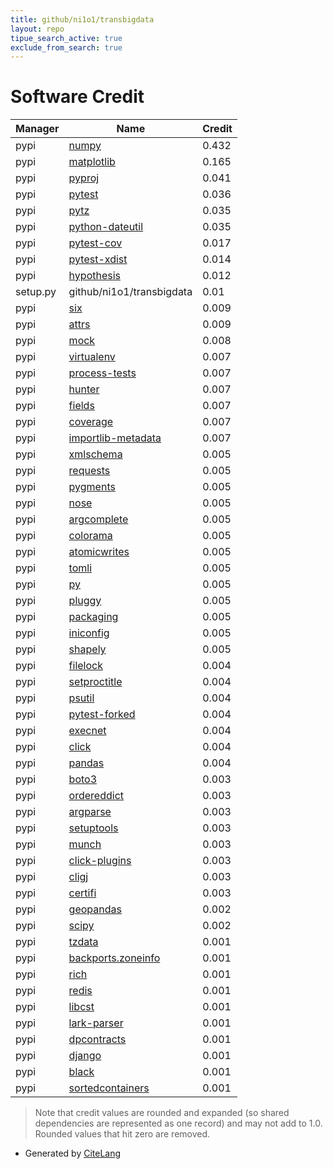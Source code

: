 ```yaml
---
title: github/ni1o1/transbigdata
layout: repo
tipue_search_active: true
exclude_from_search: true
---
```

# Software Credit

|Manager|Name|Credit|
|-------|----|------|
|pypi|[numpy](https://www.numpy.org)|0.432|
|pypi|[matplotlib](https://matplotlib.org)|0.165|
|pypi|[pyproj](https://github.com/pyproj4/pyproj)|0.041|
|pypi|[pytest](https://docs.pytest.org/en/latest/)|0.036|
|pypi|[pytz](http://pythonhosted.org/pytz)|0.035|
|pypi|[python-dateutil](https://github.com/dateutil/dateutil)|0.035|
|pypi|[pytest-cov](https://github.com/pytest-dev/pytest-cov)|0.017|
|pypi|[pytest-xdist](https://github.com/pytest-dev/pytest-xdist)|0.014|
|pypi|[hypothesis](https://hypothesis.works)|0.012|
|setup.py|github/ni1o1/transbigdata|0.01|
|pypi|[six](https://pypi.org/project/six)|0.009|
|pypi|[attrs](https://pypi.org/project/attrs)|0.009|
|pypi|[mock](https://pypi.org/project/mock)|0.008|
|pypi|[virtualenv](https://pypi.org/project/virtualenv)|0.007|
|pypi|[process-tests](https://pypi.org/project/process-tests)|0.007|
|pypi|[hunter](https://pypi.org/project/hunter)|0.007|
|pypi|[fields](https://pypi.org/project/fields)|0.007|
|pypi|[coverage](https://pypi.org/project/coverage)|0.007|
|pypi|[importlib-metadata](https://pypi.org/project/importlib-metadata)|0.007|
|pypi|[xmlschema](https://pypi.org/project/xmlschema)|0.005|
|pypi|[requests](https://pypi.org/project/requests)|0.005|
|pypi|[pygments](https://pypi.org/project/pygments)|0.005|
|pypi|[nose](https://pypi.org/project/nose)|0.005|
|pypi|[argcomplete](https://pypi.org/project/argcomplete)|0.005|
|pypi|[colorama](https://pypi.org/project/colorama)|0.005|
|pypi|[atomicwrites](https://pypi.org/project/atomicwrites)|0.005|
|pypi|[tomli](https://pypi.org/project/tomli)|0.005|
|pypi|[py](https://pypi.org/project/py)|0.005|
|pypi|[pluggy](https://pypi.org/project/pluggy)|0.005|
|pypi|[packaging](https://pypi.org/project/packaging)|0.005|
|pypi|[iniconfig](https://pypi.org/project/iniconfig)|0.005|
|pypi|[shapely](https://github.com/shapely/shapely)|0.005|
|pypi|[filelock](https://github.com/tox-dev/py-filelock)|0.004|
|pypi|[setproctitle](https://pypi.org/project/setproctitle)|0.004|
|pypi|[psutil](https://pypi.org/project/psutil)|0.004|
|pypi|[pytest-forked](https://pypi.org/project/pytest-forked)|0.004|
|pypi|[execnet](https://pypi.org/project/execnet)|0.004|
|pypi|[click](https://pypi.org/project/click)|0.004|
|pypi|[pandas](https://pandas.pydata.org)|0.004|
|pypi|[boto3](https://pypi.org/project/boto3)|0.003|
|pypi|[ordereddict](https://pypi.org/project/ordereddict)|0.003|
|pypi|[argparse](https://pypi.org/project/argparse)|0.003|
|pypi|[setuptools](https://pypi.org/project/setuptools)|0.003|
|pypi|[munch](https://pypi.org/project/munch)|0.003|
|pypi|[click-plugins](https://pypi.org/project/click-plugins)|0.003|
|pypi|[cligj](https://pypi.org/project/cligj)|0.003|
|pypi|[certifi](https://pypi.org/project/certifi)|0.003|
|pypi|[geopandas](http://geopandas.org)|0.002|
|pypi|[scipy](https://www.scipy.org)|0.002|
|pypi|[tzdata](https://pypi.org/project/tzdata)|0.001|
|pypi|[backports.zoneinfo](https://pypi.org/project/backports.zoneinfo)|0.001|
|pypi|[rich](https://pypi.org/project/rich)|0.001|
|pypi|[redis](https://pypi.org/project/redis)|0.001|
|pypi|[libcst](https://pypi.org/project/libcst)|0.001|
|pypi|[lark-parser](https://pypi.org/project/lark-parser)|0.001|
|pypi|[dpcontracts](https://pypi.org/project/dpcontracts)|0.001|
|pypi|[django](https://pypi.org/project/django)|0.001|
|pypi|[black](https://pypi.org/project/black)|0.001|
|pypi|[sortedcontainers](https://pypi.org/project/sortedcontainers)|0.001|


> Note that credit values are rounded and expanded (so shared dependencies are represented as one record) and may not add to 1.0. Rounded values that hit zero are removed.


- Generated by [CiteLang](https://github.com/vsoch/citelang)
